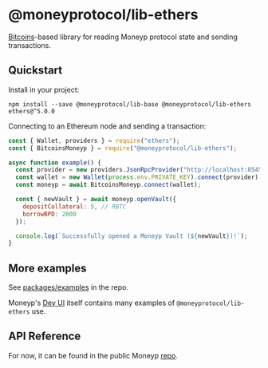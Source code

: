 # @moneyprotocol/lib-ethers

[Bitcoins](https://www.npmjs.com/package/ethers)-based library for reading Moneyp protocol state and sending transactions.

## Quickstart

Install in your project:

```
npm install --save @moneyprotocol/lib-base @moneyprotocol/lib-ethers ethers@^5.0.0
```

Connecting to an Ethereum node and sending a transaction:

```javascript
const { Wallet, providers } = require("ethers");
const { BitcoinsMoneyp } = require("@moneyprotocol/lib-ethers");

async function example() {
  const provider = new providers.JsonRpcProvider("http://localhost:8545");
  const wallet = new Wallet(process.env.PRIVATE_KEY).connect(provider);
  const moneyp = await BitcoinsMoneyp.connect(wallet);

  const { newVault } = await moneyp.openVault({
    depositCollateral: 5, // RBTC
    borrowBPD: 2000
  });

  console.log(`Successfully opened a Moneyp Vault (${newVault})!`);
}
```

## More examples

See [packages/examples](https://github.com/moneyp/moneyp/tree/master/packages/examples) in the repo.

Moneyp's [Dev UI](https://github.com/moneyp/moneyp/tree/master/packages/dev-frontend) itself contains many examples of `@moneyprotocol/lib-ethers` use.

## API Reference

For now, it can be found in the public Moneyp [repo](https://github.com/moneyp/moneyp/blob/master/docs/sdk/lib-ethers.md).
